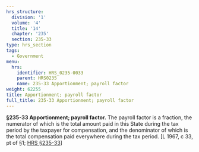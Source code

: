 ```yaml
---
hrs_structure:
  division: '1'
  volume: '4'
  title: '14'
  chapter: '235'
  section: 235-33
type: hrs_section
tags:
  - Government
menu:
  hrs:
    identifier: HRS_0235-0033
    parent: HRS0235
    name: 235-33 Apportionment; payroll factor
weight: 62255
title: Apportionment; payroll factor
full_title: 235-33 Apportionment; payroll factor
---
```

**§235-33 Apportionment; payroll factor.** The payroll factor is a fraction, the numerator of which is the total amount paid in this State during the tax period by the taxpayer for compensation, and the denominator of which is the total compensation paid everywhere during the tax period. [L 1967, c 33, pt of §1; [HRS §235-33](/title-14/chapter-235/section-235-33/)]